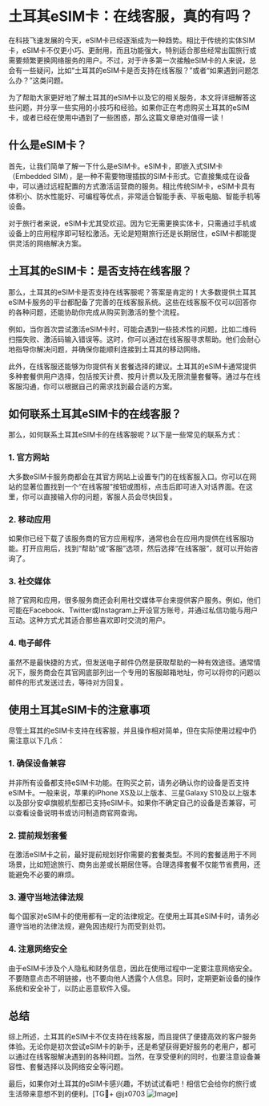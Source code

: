 # 土耳其eSIM卡：在线客服，真的有吗？

在科技飞速发展的今天，eSIM卡已经逐渐成为一种趋势。相比于传统的实体SIM卡，eSIM卡不仅更小巧、更耐用，而且功能强大，特别适合那些经常出国旅行或需要频繁更换网络服务的用户。不过，对于许多第一次接触eSIM卡的人来说，总会有一些疑问，比如“土耳其的eSIM卡是否支持在线客服？”或者“如果遇到问题怎么办？”这类问题。

为了帮助大家更好地了解土耳其的eSIM卡以及它的相关服务，本文将详细解答这些问题，并分享一些实用的小技巧和经验。如果你正在考虑购买土耳其的eSIM卡，或者已经在使用中遇到了一些困惑，那么这篇文章绝对值得一读！

## 什么是eSIM卡？

首先，让我们简单了解一下什么是eSIM卡。eSIM卡，即嵌入式SIM卡（Embedded SIM），是一种不需要物理插拔的SIM卡形式。它直接集成在设备中，可以通过远程配置的方式激活运营商的服务。相比传统SIM卡，eSIM卡具有体积小、防水性能好、可编程等优点，非常适合智能手表、平板电脑、智能手机等设备。

对于旅行者来说，eSIM卡尤其受欢迎。因为它无需更换实体卡，只需通过手机或设备上的应用程序即可轻松激活。无论是短期旅行还是长期居住，eSIM卡都能提供灵活的网络解决方案。

## 土耳其的eSIM卡：是否支持在线客服？

那么，土耳其的eSIM卡是否支持在线客服呢？答案是肯定的！大多数提供土耳其eSIM卡服务的平台都配备了完善的在线客服系统。这些在线客服不仅可以回答你的各种问题，还能协助你完成从购买到激活的整个流程。

例如，当你首次尝试激活eSIM卡时，可能会遇到一些技术性的问题，比如二维码扫描失败、激活码输入错误等。这时，你可以通过在线客服寻求帮助。他们会耐心地指导你解决问题，并确保你能顺利连接到土耳其的移动网络。

此外，在线客服还能够为你提供有关套餐选择的建议。土耳其的eSIM卡通常提供多种套餐供用户选择，包括按天计费、按月计费以及无限流量套餐等。通过与在线客服沟通，你可以根据自己的需求找到最合适的方案。

## 如何联系土耳其eSIM卡的在线客服？

那么，如何联系土耳其eSIM卡的在线客服呢？以下是一些常见的联系方式：

### 1. 官方网站
大多数eSIM卡服务商都会在其官方网站上设置专门的在线客服入口。你可以在网站的显著位置找到一个“在线客服”按钮或图标，点击后即可进入对话界面。在这里，你可以直接输入你的问题，客服人员会尽快回复。

### 2. 移动应用
如果你已经下载了该服务商的官方应用程序，通常也会在应用内提供在线客服功能。打开应用后，找到“帮助”或“客服”选项，然后选择“在线客服”，就可以开始咨询了。

### 3. 社交媒体
除了官网和应用，很多服务商还会利用社交媒体平台来提供客户服务。例如，他们可能在Facebook、Twitter或Instagram上开设官方账号，并通过私信功能与用户互动。这种方式尤其适合那些喜欢即时交流的用户。

### 4. 电子邮件
虽然不是最快捷的方式，但发送电子邮件仍然是获取帮助的一种有效途径。通常情况下，服务商会在其官网底部列出一个专用的客服邮箱地址，你可以将你的问题以邮件的形式发送过去，等待对方回复。

## 使用土耳其eSIM卡的注意事项

尽管土耳其的eSIM卡支持在线客服，并且操作相对简单，但在实际使用过程中仍需注意以下几点：

### 1. 确保设备兼容
并非所有设备都支持eSIM卡功能。在购买之前，请务必确认你的设备是否支持eSIM卡。一般来说，苹果的iPhone XS及以上版本、三星Galaxy S10及以上版本以及部分安卓旗舰机型都已支持eSIM卡。如果你不确定自己的设备是否兼容，可以查看设备说明书或访问制造商官网查询。

### 2. 提前规划套餐
在激活eSIM卡之前，最好提前规划好你需要的套餐类型。不同的套餐适用于不同场景，比如短途旅行、商务出差或长期居住等。合理选择套餐不仅能节省费用，还能避免不必要的麻烦。

### 3. 遵守当地法律法规
每个国家对eSIM卡的使用都有一定的法律规定。在使用土耳其eSIM卡时，请务必遵守当地的法律法规，避免因违规行为而受到处罚。

### 4. 注意网络安全
由于eSIM卡涉及个人隐私和财务信息，因此在使用过程中一定要注意网络安全。不要随意点击不明链接，也不要向他人透露个人信息。同时，定期更新设备的操作系统和安全补丁，以防止恶意软件入侵。

## 总结

综上所述，土耳其的eSIM卡不仅支持在线客服，而且提供了便捷高效的客户服务体验。无论你是初次尝试eSIM卡的新手，还是希望获得更好服务的老用户，都可以通过在线客服解决遇到的各种问题。当然，在享受便利的同时，也要注意设备兼容性、套餐选择以及网络安全等问题。

最后，如果你对土耳其的eSIM卡感兴趣，不妨试试看吧！相信它会给你的旅行或生活带来意想不到的便利。[TG💪+ @jx0703 ![Image](https://github.com/user-attachments/assets/dbca1d08-cadb-493c-b0ec-ad6f7a83f270)]
